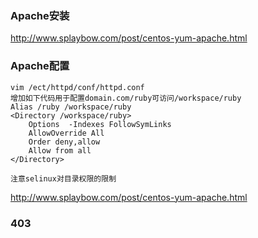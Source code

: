 ### Apache安装
http://www.splaybow.com/post/centos-yum-apache.html
### Apache配置

``` shell
vim /ect/httpd/conf/httpd.conf
增加如下代码用于配置domain.com/ruby可访问/workspace/ruby
Alias /ruby /workspace/ruby
<Directory /workspace/ruby>
    Options  -Indexes FollowSymLinks
    AllowOverride All
    Order deny,allow
    Allow from all
</Directory>

注意selinux对目录权限的限制
```
http://www.splaybow.com/post/centos-yum-apache.html

### 403
